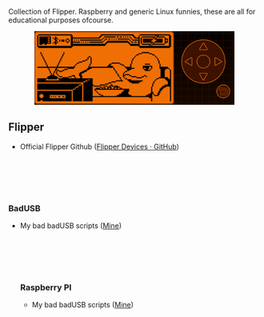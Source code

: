 Collection of Flipper. Raspberry and generic Linux funnies, these are all for educational purposes ofcourse.

<p align="center">
  <img src="assets/animate.gif" width="400" alt="accessibility text">
</p>

## Flipper

- Official Flipper Github ([Flipper Devices · GitHub](https://github.com/flipperdevices))
  
  </br>
  
  </br>
  
  </br>
  
  </br>

### BadUSB

- My bad badUSB scripts ([Mine](https://github.com/mexersus/flipperme/tree/main/badUSB))

  </br>
  
  </br>
  
  </br>
  
  </br>
  
  ### Raspberry PI
  - My bad badUSB scripts ([Mine](https://github.com/mexersus/flipperme/tree/main/badUSB))
